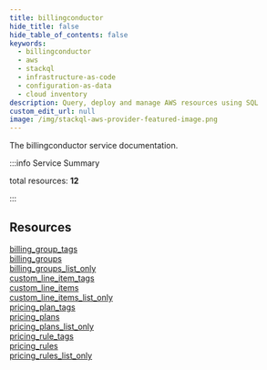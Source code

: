 ```yaml
---
title: billingconductor
hide_title: false
hide_table_of_contents: false
keywords:
  - billingconductor
  - aws
  - stackql
  - infrastructure-as-code
  - configuration-as-data
  - cloud inventory
description: Query, deploy and manage AWS resources using SQL
custom_edit_url: null
image: /img/stackql-aws-provider-featured-image.png
---
```


The billingconductor service documentation.

:::info Service Summary

<div class="row">
<div class="providerDocColumn">
<span>total resources:&nbsp;<b>12</b></span><br />
</div>
</div>

:::

## Resources
<div class="row">
<div class="providerDocColumn">
<a href="/services/billingconductor/billing_group_tags/">billing_group_tags</a><br />
<a href="/services/billingconductor/billing_groups/">billing_groups</a><br />
<a href="/services/billingconductor/billing_groups_list_only/">billing_groups_list_only</a><br />
<a href="/services/billingconductor/custom_line_item_tags/">custom_line_item_tags</a><br />
<a href="/services/billingconductor/custom_line_items/">custom_line_items</a><br />
<a href="/services/billingconductor/custom_line_items_list_only/">custom_line_items_list_only</a>
</div>
<div class="providerDocColumn">
<a href="/services/billingconductor/pricing_plan_tags/">pricing_plan_tags</a><br />
<a href="/services/billingconductor/pricing_plans/">pricing_plans</a><br />
<a href="/services/billingconductor/pricing_plans_list_only/">pricing_plans_list_only</a><br />
<a href="/services/billingconductor/pricing_rule_tags/">pricing_rule_tags</a><br />
<a href="/services/billingconductor/pricing_rules/">pricing_rules</a><br />
<a href="/services/billingconductor/pricing_rules_list_only/">pricing_rules_list_only</a>
</div>
</div>